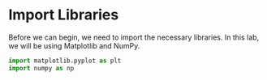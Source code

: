 # Import Libraries

Before we can begin, we need to import the necessary libraries. In this lab, we will be using Matplotlib and NumPy.

```python
import matplotlib.pyplot as plt
import numpy as np
```
